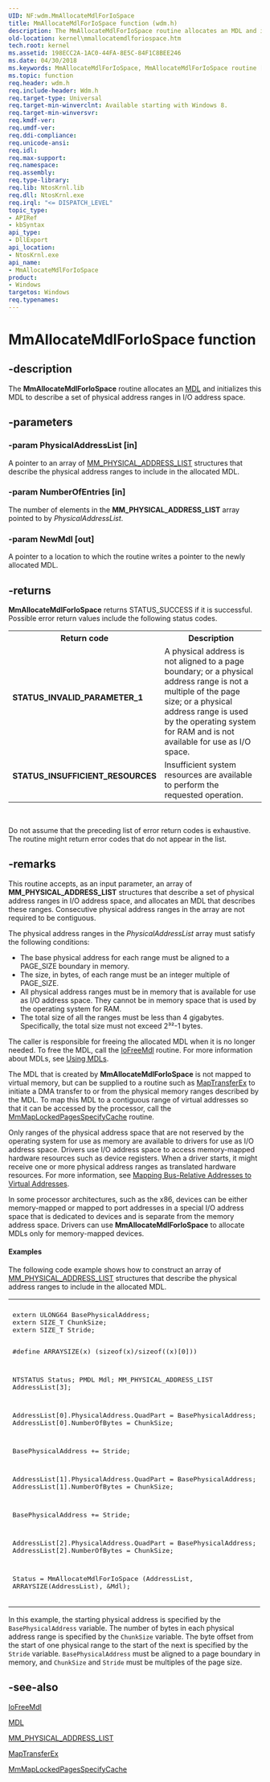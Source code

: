 ```yaml
---
UID: NF:wdm.MmAllocateMdlForIoSpace
title: MmAllocateMdlForIoSpace function (wdm.h)
description: The MmAllocateMdlForIoSpace routine allocates an MDL and initializes this MDL to describe a set of physical address ranges in I/O address space.
old-location: kernel\mmallocatemdlforiospace.htm
tech.root: kernel
ms.assetid: 198ECC2A-1AC0-44FA-8E5C-84F1C8BEE246
ms.date: 04/30/2018
ms.keywords: MmAllocateMdlForIoSpace, MmAllocateMdlForIoSpace routine [Kernel-Mode Driver Architecture], kernel.mmallocatemdlforiospace, wdm/MmAllocateMdlForIoSpace
ms.topic: function
req.header: wdm.h
req.include-header: Wdm.h
req.target-type: Universal
req.target-min-winverclnt: Available starting with Windows 8.
req.target-min-winversvr: 
req.kmdf-ver: 
req.umdf-ver: 
req.ddi-compliance: 
req.unicode-ansi: 
req.idl: 
req.max-support: 
req.namespace: 
req.assembly: 
req.type-library: 
req.lib: NtosKrnl.lib
req.dll: NtosKrnl.exe
req.irql: "<= DISPATCH_LEVEL"
topic_type:
- APIRef
- kbSyntax
api_type:
- DllExport
api_location:
- NtosKrnl.exe
api_name:
- MmAllocateMdlForIoSpace
product:
- Windows
targetos: Windows
req.typenames: 
---
```


# MmAllocateMdlForIoSpace function


## -description


The <b>MmAllocateMdlForIoSpace</b> routine allocates an <a href="https://msdn.microsoft.com/library/windows/hardware/ff554414">MDL</a> and initializes this MDL to describe a set of physical address ranges in I/O address space.


## -parameters




### -param PhysicalAddressList [in]

A pointer to an array of <a href="https://msdn.microsoft.com/library/windows/hardware/jj206445">MM_PHYSICAL_ADDRESS_LIST</a> structures that describe the physical address ranges to include in the allocated MDL.


### -param NumberOfEntries [in]

The number of elements in the <b>MM_PHYSICAL_ADDRESS_LIST</b> array pointed to by <i>PhysicalAddressList</i>.


### -param NewMdl [out]

A pointer to a location to which the routine writes a pointer to the newly allocated MDL.


## -returns



<b>MmAllocateMdlForIoSpace</b> returns STATUS_SUCCESS if it is successful. Possible error return values include the following status codes.

<table>
<tr>
<th>Return code</th>
<th>Description</th>
</tr>
<tr>
<td width="40%">
<dl>
<dt><b>STATUS_INVALID_PARAMETER_1</b></dt>
</dl>
</td>
<td width="60%">
A physical address is not aligned to a page boundary; or a physical address range is not a multiple of the page size; or a physical address range is used by the operating system for RAM and is not available for use as I/O space.

</td>
</tr>
<tr>
<td width="40%">
<dl>
<dt><b>STATUS_INSUFFICIENT_RESOURCES</b></dt>
</dl>
</td>
<td width="60%">
Insufficient system resources are available to perform the requested operation.

</td>
</tr>
</table>
 

Do not assume that the preceding list of error return codes is exhaustive. The routine might return error codes that do not appear in the list.




## -remarks



This routine accepts, as an input parameter, an array of <b>MM_PHYSICAL_ADDRESS_LIST</b> structures that describe a set of physical address ranges in I/O address space, and allocates an MDL that describes these ranges. Consecutive physical address ranges in the array are not required to be contiguous.

The physical address ranges in the <i>PhysicalAddressList</i> array must satisfy the following conditions:

<ul>
<li>The base physical address for each range must be aligned to a PAGE_SIZE boundary in memory.</li>
<li>The size, in bytes, of each range must be an integer multiple of PAGE_SIZE.</li>
<li>All physical address ranges must be in memory that is available for use as I/O address space. They cannot be in memory space that is used by the operating system for RAM.</li>
<li>The total size of all the ranges must be less than 4 gigabytes. Specifically, the total size must not exceed 2³²-1 bytes.</li>
</ul>
The caller is responsible for freeing the allocated MDL when it is no longer needed. To free the MDL, call the <a href="https://msdn.microsoft.com/library/windows/hardware/ff549126">IoFreeMdl</a> routine. For more information about MDLs, see <a href="https://msdn.microsoft.com/library/windows/hardware/ff565421">Using MDLs</a>.

The MDL that is created by <b>MmAllocateMdlForIoSpace</b> is not mapped to virtual memory, but can be supplied to a routine such as <a href="https://msdn.microsoft.com/library/windows/hardware/hh406521">MapTransferEx</a> to initiate a DMA transfer to or from the physical memory ranges described by the MDL. To map this MDL to a contiguous range of virtual addresses so that it can be accessed by the processor, call the <a href="https://msdn.microsoft.com/library/windows/hardware/ff554629">MmMapLockedPagesSpecifyCache</a> routine.

Only ranges of the physical address space that are not reserved by the operating system for use as memory are available to drivers for use as I/O address space. Drivers use I/O address space to access memory-mapped hardware resources such as device registers. When a driver starts, it might receive one or more physical address ranges as translated hardware resources. For more information, see <a href="https://msdn.microsoft.com/library/windows/hardware/ff554399">Mapping Bus-Relative Addresses to Virtual Addresses</a>.

In some processor architectures, such as the x86, devices can be either memory-mapped or mapped to port addresses in a special  I/O address space that is dedicated to devices and is separate from the memory address space. Drivers can use <b>MmAllocateMdlForIoSpace</b> to allocate MDLs only for memory-mapped devices.


#### Examples

The following code example shows how to construct an array of <a href="https://msdn.microsoft.com/library/windows/hardware/jj206445">MM_PHYSICAL_ADDRESS_LIST</a> structures that describe the physical address ranges to include in the allocated MDL.

<div class="code"><span codelanguage=""><table>
<tr>
<th></th>
</tr>
<tr>
<td>
<pre>extern ULONG64 BasePhysicalAddress;
extern SIZE_T ChunkSize;
extern SIZE_T Stride;

#define ARRAYSIZE(x)  (sizeof(x)/sizeof((x)[0]))
 
NTSTATUS Status;
PMDL Mdl;
MM_PHYSICAL_ADDRESS_LIST AddressList[3];
 
AddressList[0].PhysicalAddress.QuadPart = BasePhysicalAddress;
AddressList[0].NumberOfBytes = ChunkSize;
 
BasePhysicalAddress += Stride;
 
AddressList[1].PhysicalAddress.QuadPart = BasePhysicalAddress;
AddressList[1].NumberOfBytes = ChunkSize;
 
BasePhysicalAddress += Stride;
 
AddressList[2].PhysicalAddress.QuadPart = BasePhysicalAddress;
AddressList[2].NumberOfBytes = ChunkSize;
 
Status = MmAllocateMdlForIoSpace (AddressList, ARRAYSIZE(AddressList), &Mdl);
</pre>
</td>
</tr>
</table></span></div>
In this example, the starting physical address is specified by the <code>BasePhysicalAddress</code> variable. The number of bytes in each physical address range is specified by the <code>ChunkSize</code> variable. The byte offset from the start of one physical range to the start of the next is specified by the <code>Stride</code> variable. <code>BasePhysicalAddress</code> must be aligned to a page boundary in memory, and <code>ChunkSize</code> and <code>Stride</code> must be multiples of the page size.

<div class="code"></div>



## -see-also




<a href="https://msdn.microsoft.com/library/windows/hardware/ff549126">IoFreeMdl</a>



<a href="https://msdn.microsoft.com/library/windows/hardware/ff554414">MDL</a>



<a href="https://msdn.microsoft.com/library/windows/hardware/jj206445">MM_PHYSICAL_ADDRESS_LIST</a>



<a href="https://msdn.microsoft.com/library/windows/hardware/hh406521">MapTransferEx</a>



<a href="https://msdn.microsoft.com/library/windows/hardware/ff554629">MmMapLockedPagesSpecifyCache</a>
 

 

